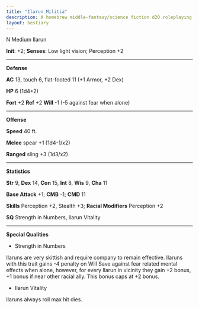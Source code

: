 ```yaml
---
title: "Ilarun Militia"
description: A homebrew middle-fantasy/science fiction d20 roleplaying game system based on Pathfinder
layout: bestiary
---
```


N Medium Ilarun

**Init**: +2; **Senses**: Low light vision; Perception +2

---
**Defense**

**AC** 13, touch 6, flat-footed 11 (+1 Armor, +2 Dex)

**HP** 6 (1d4+2)

**Fort** +2 **Ref** +2 **Will** -1 (-5 against fear when alone)

---
**Offense**

**Speed** 40 ft.

**Melee** spear +1 (1d4-1/x2)

**Ranged** sling +3 (1d3/x2)

---
**Statistics**

**Str** 9, **Dex** 14, **Con** 15, **Int** 8, **Wis** 9, **Cha** 11

**Base Attack** +1; **CMB** -1; **CMD** 11

**Skills** Perception +2, Stealth +3; **Racial Modifiers** Perception +2

**SQ** Strength in Numbers, Ilarun Vitality

---
**Special Qualities**

+ Strength in Numbers

 Ilaruns are very skittish and require company to remain effective. Ilaruns with this trait gains -4 penalty on Will Save against fear related mental effects when alone, however, for every Ilarun in vicinity they gain +2 bonus, +1 bonus if near other racial ally. This bonus caps at +2 bonus. 

+ Ilarun Vitality

 Ilaruns always roll max hit dies.
